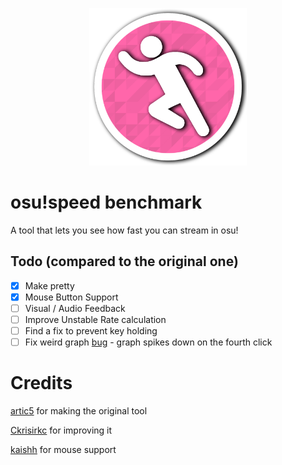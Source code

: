
<p align="center"><img width="50%" height="50%" src="images/speedbenchmarklogo.png"></p>

# osu!speed benchmark
A tool that lets you see how fast you can stream in osu!

## Todo (compared to the original one)
- [x] Make pretty
- [x] Mouse Button Support
- [ ] Visual / Audio Feedback 
- [ ] Improve Unstable Rate calculation
- [ ] Find a fix to prevent key holding 
- [ ] Fix  weird graph [bug](https://www.reddit.com/r/osugame/comments/8mkant/osuspeedml_a_recreation_of_the_old_you_suck_at/dzo8rbg/) - graph spikes down on the fourth click

# Credits
[artic5](https://github.com/arctic5/osuStreamSpeed.js) for making the original tool

[Ckrisirkc](https://github.com/ckrisirkc/osuStreamSpeed.js) for improving it

[kaishh](https://github.com/kaishh/osuStreamSpeed.js) for mouse support
